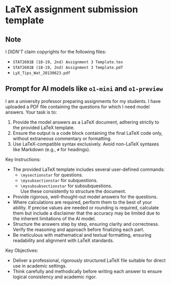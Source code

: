 # LaTeX assignment submission template

## Note

I *DIDN'T* claim copyrights for the following files:

* `STAT2601B (18-19, 2nd) Assignment 3 Template.tex`
* `STAT2601B (18-19, 2nd) Assignment 3 Template.pdf`
* `LyX_Tips_Wat_20130623.pdf`

## Prompt for AI models like `o1-mini` and `o1-preview`

I am a university professor preparing assignments for my students. I have uploaded a PDF file containing the questions for which I need model answers. Your task is to:  

1. Provide the model answers as a LaTeX document, adhering strictly to the provided LaTeX template.  
2. Ensure the output is a code block containing the final LaTeX code only, without extraneous commentary or formatting.  
3. Use LaTeX-compatible syntax exclusively. Avoid non-LaTeX syntaxes like Markdown (e.g., `#` for headings).  

Key Instructions:  

* The provided LaTeX template includes several user-defined commands:  
  * `\mysectionstar` for questions.  
  * `\mysubsectionstar` for subquestions.  
  * `\mysubsubsectionstar` for subsubquestions.  
  Use these consistently to structure the document.  
* Provide rigorous, well-thought-out model answers for the questions.  
* Where calculations are required, perform them to the best of your ability. If precise values are needed or rounding is required, calculate them but include a disclaimer that the accuracy may be limited due to the inherent limitations of the AI model.  
* Structure the answers step by step, ensuring clarity and correctness. Verify the reasoning and approach before finalizing each part.  
* Be meticulous with mathematical and textual formatting, ensuring readability and alignment with LaTeX standards.  

Key Objectives:  

* Deliver a professional, rigorously structured LaTeX file suitable for direct use in academic settings.  
* Think carefully and methodically before writing each answer to ensure logical consistency and academic rigor.
